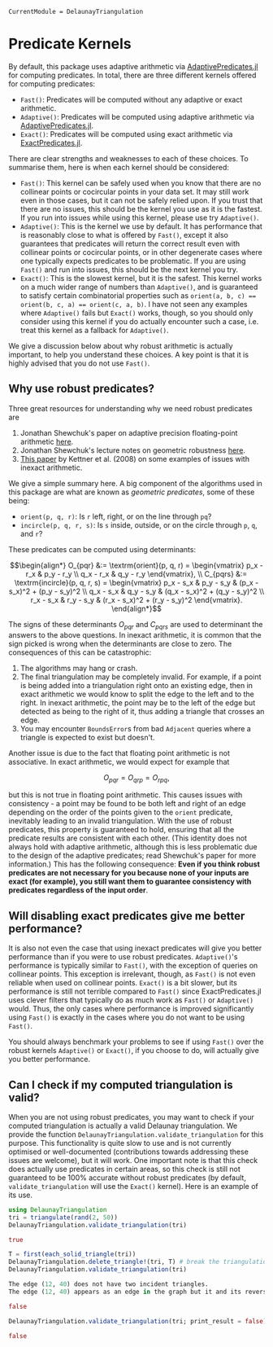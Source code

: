 ```@meta 
CurrentModule = DelaunayTriangulation
```

# Predicate Kernels

By default, this package uses adaptive arithmetic via [AdaptivePredicates.jl](https://github.com/JuliaGeometry/AdaptivePredicates.jl) for computing predicates.
In total, there are three different kernels offered for computing predicates:
- `Fast()`: Predicates will be computed without any adaptive or exact arithmetic. 
- `Adaptive()`: Predicates will be computed using adaptive arithmetic via [AdaptivePredicates.jl](https://github.com/JuliaGeometry/AdaptivePredicates.jl).
- `Exact()`: Predicates will be computed using exact arithmetic via [ExactPredicates.jl](https://github.com/lairez/ExactPredicates.jl). 

There are clear strengths and weaknesses to each of these choices. To summarise them, here is when each kernel should be considered:
- `Fast()`: This kernel can be safely used when you know that there are no collinear points or cocircular points in your data set. It may still work even in those cases, but it can not be safely relied upon. If you trust that there are no issues, this should be the kernel you use as it is the fastest. If you run into issues while using this kernel, please use try `Adaptive()`.
- `Adaptive()`: This is the kernel we use by default. It has performance that is reasonably close to what is offered by `Fast()`, except it also guarantees that predicates will return the correct result even with collinear points or cocircular points, or in other degenerate cases where one typically expects predicates to be problematic. If you are using `Fast()` and run into issues, this should be the next kernel you try.
- `Exact()`: This is the slowest kernel, but it is the safest. This kernel works on a much wider range of numbers than `Adaptive()`, and is guaranteed to satisfy certain combinatorial properties such as `orient(a, b, c) == orient(b, c, a) == orient(c, a, b)`. I have not seen any examples  where `Adaptive()` fails but `Exact()` works, though, so you should only consider using this kernel if you do actually encounter such a case, i.e. treat this kernel as a fallback for `Adaptive()`.

We give a discussion below about why robust arithmetic is actually important, to help you understand these choices. A key point is that it is highly advised that you do not use `Fast()`.

## Why use robust predicates?

Three great resources for understanding why we need robust predicates are

1. Jonathan Shewchuk's paper on adaptive precision floating-point arithmetic [here](https://doi.org/10.1007/PL00009321).
2. Jonathan Shewchuk's lecture notes on geometric robustness [here](https://people.eecs.berkeley.edu/~jrs/meshpapers/robnotes.pdf).
3. [This paper](https://doi.org/10.1016/j.comgeo.2007.06.003) by Kettner et al. (2008) on some examples of issues with inexact arithmetic.

We give a simple summary here. A big component of the algorithms used in this package are what are known as _geometric predicates_, some of these being:

- `orient(p, q, r)`: Is `r` left, right, or on the line through `pq`?
- `incircle(p, q, r, s)`: Is `s` inside, outside, or on the circle through `p`, `q`, and `r`?

These predicates can be computed using determinants:

```math 
\begin{align*}
O_{pqr} &:= \textrm{orient}(p, q, r) = \begin{vmatrix} p_x - r_x & p_y - r_y \\ q_x - r_x & q_y - r_y \end{vmatrix}, \\
C_{pqrs} &:= \textrm{incircle}(p, q, r, s) = \begin{vmatrix} p_x - s_x & p_y - s_y & (p_x - s_x)^2 + (p_y - s_y)^2 \\ q_x - s_x & q_y - s_y & (q_x - s_x)^2 + (q_y - s_y)^2 \\ r_x - s_x & r_y - s_y & (r_x - s_x)^2 + (r_y - s_y)^2 \end{vmatrix}.
\end{align*}
```

The signs of these determinants $O_{pqr}$ and $C_{pqrs}$ are used to determinant the answers to the above questions. In inexact arithmetic, it is common that the sign picked is wrong when the determinants are close to zero. The consequences of this can be catastrophic:

1. The algorithms may hang or crash.
2. The final triangulation may be completely invalid. For example, if a point is being added into a triangulation right onto an existing edge, then in exact arithmetic we would know to split the edge to the left and to the right. In inexact arithmetic, the point may be to the left of the edge but detected as being to the right of it, thus adding a triangle that crosses an edge.
3. You may encounter `BoundsError`s from bad `Adjacent` queries where a triangle is expected to exist but doesn't.

Another issue is due to the fact that floating point arithmetic is not associative. In exact arithmetic, we would expect for example that 

```math 
O_{pqr} = O_{qrp} = O_{rpq},
```

but this is not true in floating point arithmetic. This causes issues with consistency - a point may be found to be both left and right of an edge depending on the order of the points given to the `orient` predicate, inevitably leading to an invalid triangulation. With the use of robust predicates, this property is guaranteed to hold, ensuring that all the predicate results are consistent with each other. (This identity does not always hold with adaptive arithmetic,
although this is less problematic due to the design of the adaptive predicates; read Shewchuk's paper for more information.) This has the following consequence: **Even if you think robust predicates are not necessary for you because none of your inputs are exact (for example), you still want them to guarantee consistency with predicates regardless of the input order**.

## Will disabling exact predicates give me better performance?

It is also not even the case that using inexact predicates will give you better performance than if you were to use robust predicates. `Adaptive()`'s performance is typically similar to `Fast()`, with the exception of queries on collinear points. This exception is irrelevant, though, as `Fast()` is not even 
reliable when used on collinear points. `Exact()` is a bit slower, but its performance is still not terrible compared to `Fast()` since ExactPredicates.jl
uses clever filters that typically do as much work as `Fast()` or `Adaptive()` would. Thus, the only cases where performance is improved significantly using `Fast()` is exactly in the cases where you do not want to be using `Fast()`.

You should always benchmark your problems to see if using `Fast()` over the robust kernels `Adaptive()` or `Exact()`, if you choose to do, will actually give you better performance.

## Can I check if my computed triangulation is valid?

When you are not using robust predicates, you may want to check if your computed triangulation is actually a valid Delaunay triangulation. We provide the function `DelaunayTriangulation.validate_triangulation` for this purpose. This functionality is quite slow to use and is not currently optimised or well-documented (contributions towards addressing these issues are welcome), but it will work. One important note is that this check does actually use predicates in certain areas, so this check is still not guaranteed to be 100% accurate without robust predicates (by default, `validate_triangulation` will use the `Exact()` kernel). Here is an example of its use.

```julia
using DelaunayTriangulation
tri = triangulate(rand(2, 50))
DelaunayTriangulation.validate_triangulation(tri)
```
```julia 
true
```
```julia
T = first(each_solid_triangle(tri)) 
DelaunayTriangulation.delete_triangle!(tri, T) # break the triangulation for this example
DelaunayTriangulation.validate_triangulation(tri)
```
```julia
The edge (12, 40) does not have two incident triangles.
The edge (12, 40) appears as an edge in the graph but it and its reverse are not both a key of the adjacent map.

false
```
```julia
DelaunayTriangulation.validate_triangulation(tri; print_result = false)
```
```julia 
false
```
